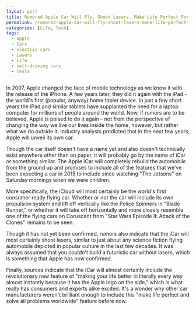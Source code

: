 ```yaml
---
layout: post
title: Rumored Apple Car Will Fly, Shoot Lasers, Make Life Perfect For Millions of People
permalink: /rumored-apple-car-will-fly-shoot-lasers-make-life-perfect-for-millions-of-people/
categories: [Life, Tech]
tags:
  - Apple
  - Cars
  - electric cars
  - Lasers
  - Life
  - self-driving cars
  - Tesla
---
```

In 2007, Apple changed the face of mobile technology as we know it with the release of the iPhone. A few years later, they did it again with the iPad - the world's first (popular, anyway) home tablet device. In just a few short years the iPad and similar tablets have supplanted the need for a laptop computer for millions of people around the world. Now, if rumors are to be believed, Apple is poised to do it again - not from the perspective of changing the way we live our lives inside the home, however, but rather what we do outside it. Industry analysts predicted that in the next few years, Apple will unveil its own car.

Though the car itself doesn't have a name yet and also doesn't technically exist anywhere other than on paper, it will probably go by the name of iCar or something similar. The Apple iCar will completely rebuild the automobile from the ground up and promises to include all of the features that we've been expecting a car in 2015 to include since watching "The Jetsons" on Saturday mornings when we were children.

More specifically, the iCloud will most certainly be the world's first consumer ready flying car. Whether or not the car will include its own propulsion system and lift off vertically like the Police Spinners in "Blade Runner," or whether it will take off horizontally and more closely resemble one of the flying cars on Coruscant from "Star Wars Episode II: Attack of the Clones" remains to be seen.

Though it has not yet been confirmed, rumors also indicate that the iCar will most certainly shoot lasers, similar to just about any science fiction flying automobile depicted in popular culture in the last few decades. It was always assumed that you couldn't build a futuristic car without lasers, which is something that Apple has now confirmed.

Finally, sources indicate that the iCar will almost certainly include the revolutionary new feature of "making your life better in literally every way almost instantly because it has the Apple logo on the side," which is what really has consumers and experts alike excited. It's a wonder why other car manufacturers weren't brilliant enough to include this "make life perfect and solve all problems worldwide" feature before now.
